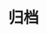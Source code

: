 # 归档

[//]: # (<script>)

[//]: # (    // let bArr = document.body.className.split&#40;' '&#41;;)

[//]: # (    // bArr.push&#40;'close'&#41;;)

[//]: # (    // document.body.className = bArr.join&#40;' '&#41;;)

[//]: # (</script>)


<TimeLine-box timeLineYear="2022">

<time-line title="Vue.js作者尤雨溪：框架设计就是不断地舍取"
        content="一篇在21年8月采访我男神的录音，尤雨溪就是我男神😭，
                希望我以后也能像他一样写出那如诗一般优美的代码。加油加油！"
        external=true
        href="https://www.xiaoyuzhoufm.com/episode/60fa5462fc5d26f06578d4f6"
        year=2022 month_day="04/06"
        name="从零道一">
</time-line>

<time-line title="关于我的破烂小屋"  
        content="耗时一个周，从零到有，陆陆续续添加了不少功能。
                就像盖房子一样，我宁愿自己搭也不想套用别人做的模板。自定义yyds！😊"
        year="2022" month_day="04/05" name="雨落"
        href="life/2022/home.md">
</time-line>

</TimeLine-box>






<script type="text/javascript" src="assets/js/skrollr.min.js"></script>
<script type="text/javascript">
    let s = skrollr.init();
</script>